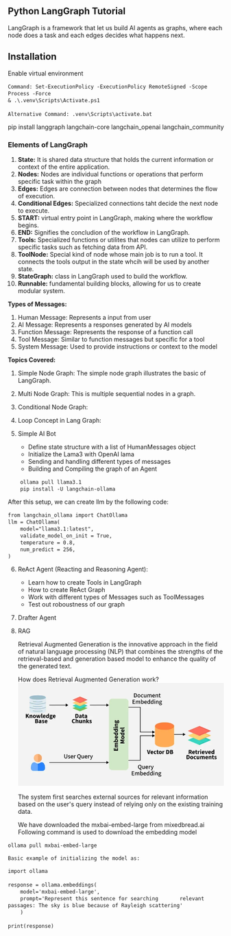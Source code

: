 ## Python LangGraph Tutorial ##
LangGraph is a framework that let us build AI agents as graphs, where each node does a task and each edges decides what happens next.

## Installation ##
Enable virtual environment
```
Command: Set-ExecutionPolicy -ExecutionPolicy RemoteSigned -Scope Process -Force
& .\.venv\Scripts\Activate.ps1

Alternative Command: .venv\Scripts\activate.bat

```

pip install langgraph langchain-core langchain_openai langchain_community

### Elements of LangGraph ###

1. **State:** It is shared data structure that holds the current information or context of the entire application.
2. **Nodes:** Nodes are individual functions or operations that perform specific task within the graph
3. **Edges:** Edges are connection between nodes that determines the flow of execution.
4. **Conditional Edges:** Specialized connections taht decide the next node to execute.
5. **START:** virtual entry point in LangGraph, making where the workflow begins.
6. **END:** Signifies the concludion of the workflow in LangGraph.
7. **Tools:** Specialized functions or utilites that nodes can utilize to perform specific tasks such as fetching data from API.
8. **ToolNode:** Special kind of node whose main job is to run a tool. It connects the tools output in the state whcih will be used by another state.
9. **StateGraph:** class in LangGraph used to build the workflow.
10. **Runnable:** fundamental building blocks, allowing for us to create modular system.


**Types of Messages:**

1. Human Message: Represents a input from user
2. AI Message: Represents a responses generated by AI models
3. Function Message: Represents the response of a function call
4. Tool Message: Similar to function messages but specific for a tool
5. System Message: Used to provide instructions or context to the model

**Topics Covered:**
1. Simple Node Graph:
    The simple node graph illustrates the basic of LangGraph. 
2. Multi Node Graph:
    This is multiple sequential nodes in a graph.
3. Conditional Node Graph:
    
4. Loop Concept in Lang Graph:

5. Simple AI Bot
    - Define state structure with a list of HumanMessages object
    - Initialize the Lama3 with OpenAI lama
    - Sending and handling different types of messages
    - Building and Compiling the graph of an Agent

```
    ollama pull llama3.1
    pip install -U langchain-ollama
```

After this setup, we can create llm by the following code:

```
from langchain_ollama import ChatOllama
llm = ChatOllama(
    model="llama3.1:latest", 
    validate_model_on_init = True,
    temperature = 0.8,
    num_predict = 256,
)
```
6. ReAct Agent (Reacting and Reasoning Agent):
    - Learn how to create Tools in LangGraph
    - How to create ReAct Graph
    - Work with different types of Messages such as ToolMessages
    - Test out roboustness of our graph

7. Drafter Agent
8. RAG

    Retrieval Augmented Generation is the innovative approach in the field of natural language processing (NLP) that combines the strengths of the retrieval-based and generation based model to enhance the quality of the generated text.

    How does Retrieval Augmented Generation work?
    ![alt text](image.png)

    The system first searches external sources for relevant information based on the user's query instead of relying only on the existing training data.


    We have downloaded the mxbai-embed-large from mixedbread.ai
    Following command is used to download the embedding model

```
ollama pull mxbai-embed-large
 ```

    Basic example of initializing the model as:

```
import ollama

response = ollama.embeddings(
    model='mxbai-embed-large',
    prompt='Represent this sentence for searching       relevant passages: The sky is blue because of Rayleigh scattering'
    )

print(response)
```